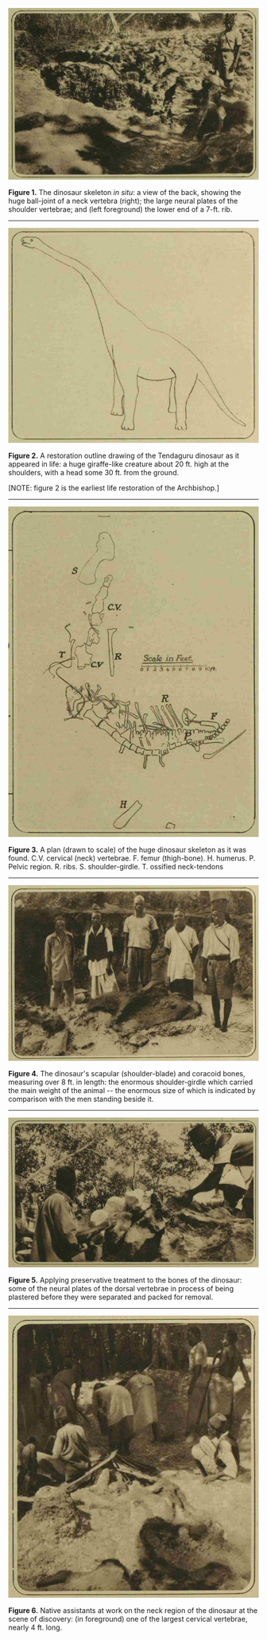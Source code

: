 ![Figure 1. Skeleton in situ](Parrington1931-fig1--skeleton-in-situ.png)

**Figure 1.** The dinosaur skeleton _in situ_: a view of the back, showing the huge ball-joint of a neck vertebra (right); the large neural plates of the shoulder vertebrae; and (left foreground) the lower end of a 7-ft. rib.

---

![Figure 2. Life restoration](Parrington1931-fig2--life-restoration.png)

**Figure 2.** A restoration outline drawing of the Tendaguru dinosaur as it appeared in life: a huge giraffe-like creature about 20 ft. high at the shoulders, with a head some 30 ft. from the ground.

[NOTE: figure 2 is the earliest life restoration of the Archbishop.]

---

![Figure 3. Site map](Parrington1931-fig3--site-map.png)

**Figure 3.** A plan (drawn to scale) of the huge dinosaur skeleton as it was found.
C.V. cervical (neck) vertebrae.
F. femur (thigh-bone).
H. humerus.
P. Pelvic region.
R. ribs.
S. shoulder-girdle.
T. ossified neck-tendons

---

![Figure 4. Scapulocoracoid](Parrington1931-fig4--scapulocoracoid.png)

**Figure 4.** The dinosaur's scapular (shoulder-blade) and coracoid bones, measuring over 8 ft. in length: the enormous shoulder-girdle which carried the main weight of the animal -- the enormous size of which is indicated by comparison with the men standing beside it.

---

![Figure 5. Preserving bones](Parrington1931-fig5--preserving-bones.png)

**Figure 5.** Applying preservative treatment to the bones of the dinosaur: some of the neural plates of the dorsal vertebrae in process of being plastered before they were separated and packed for removal.

---

![Figure 6. Working on neck](Parrington1931-fig6--working-on-neck.png)

**Figure 6.** Native assistants at work on the neck region of the dinosaur at the scene of discovery: (in foreground) one of the largest cervical vertebrae, nearly 4 ft. long.

